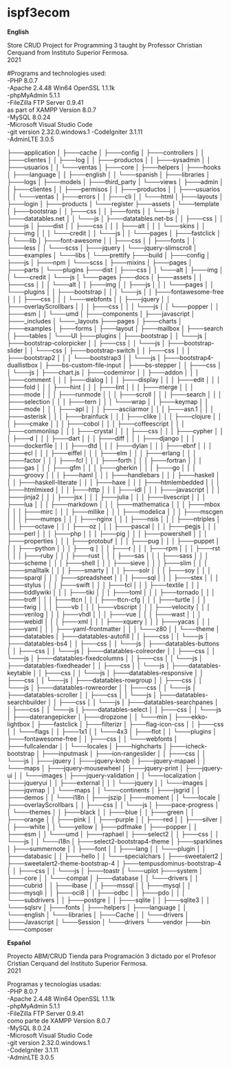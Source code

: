 # ispf3ecom

**English**  

Store CRUD Project for Programming 3 taught by Professor Christian Cerquand from Instituto Superior Fermosa.  
2021  

#Programs and technologies used:  
-PHP 8.0.7  
-Apache 2.4.48 Win64 OpenSSL 1.1.1k  
-phpMyAdmin 5.1.1  
-FileZilla FTP Server 0.9.41  
as part of XAMPP Version 8.0.7  
-MySQL 8.0.24  
-Microsoft Visual Studio Code  
-git version 2.32.0.windows.1
-CodeIgniter 3.1.11  
-AdminLTE 3.0.5  


├───application
│   ├───cache
│   ├───config
│   ├───controllers
│   │   ├───clientes
│   │   ├───log
│   │   ├───productos
│   │   ├───sysadmin
│   │   ├───usuarios
│   │   └───ventas
│   ├───core
│   ├───helpers
│   ├───hooks
│   ├───language
│   │   ├───english
│   │   └───spanish
│   ├───libraries
│   ├───logs
│   ├───models
│   ├───third_party
│   └───views
│       ├───admin
│       │   ├───clientes
│       │   ├───permisos
│       │   ├───productos
│       │   ├───usuarios
│       │   └───ventas
│       ├───errors
│       │   ├───cli
│       │   └───html
│       ├───layouts
│       ├───login
│       ├───products
│       └───register
├───assets
│   └───template
│       ├───bootstrap
│       │   ├───css
│       │   ├───fonts
│       │   └───js
│       ├───datatables.net
│       │   └───js
│       ├───datatables.net-bs
│       │   ├───css
│       │   └───js
│       ├───dist
│       │   ├───css
│       │   │   ├───alt
│       │   │   └───skins
│       │   ├───img
│       │   │   └───credit
│       │   └───js
│       │       └───pages
│       ├───fastclick
│       │   └───lib
│       ├───font-awesome
│       │   ├───css
│       │   ├───fonts
│       │   ├───less
│       │   └───scss
│       ├───jquery
│       └───jquery-slimscroll
│           └───examples
│               └───libs
│                   └───prettify
├───build
│   ├───config
│   ├───js
│   ├───npm
│   └───scss
│       ├───mixins
│       ├───pages
│       ├───parts
│       └───plugins
├───dist
│   ├───css
│   │   └───alt
│   ├───img
│   │   └───credit
│   └───js
│       └───pages
├───docs
│   ├───assets
│   │   ├───css
│   │   │   └───alt
│   │   ├───img
│   │   ├───js
│   │   │   └───pages
│   │   └───plugins
│   │       ├───bootstrap
│   │       │   └───js
│   │       ├───fontawesome-free
│   │       │   ├───css
│   │       │   └───webfonts
│   │       ├───jquery
│   │       ├───overlayScrollbars
│   │       │   ├───css
│   │       │   └───js
│   │       └───popper
│   │           ├───esm
│   │           └───umd
│   ├───components
│   ├───javascript
│   ├───_includes
│   └───_layouts
├───pages
│   ├───charts
│   ├───examples
│   ├───forms
│   ├───layout
│   ├───mailbox
│   ├───search
│   ├───tables
│   └───UI
├───plugins
│   ├───bootstrap
│   │   └───js
│   ├───bootstrap-colorpicker
│   │   ├───css
│   │   └───js
│   ├───bootstrap-slider
│   │   └───css
│   ├───bootstrap-switch
│   │   ├───css
│   │   │   ├───bootstrap2
│   │   │   └───bootstrap3
│   │   └───js
│   ├───bootstrap4-duallistbox
│   ├───bs-custom-file-input
│   ├───bs-stepper
│   │   ├───css
│   │   └───js
│   ├───chart.js
│   ├───codemirror
│   │   ├───addon
│   │   │   ├───comment
│   │   │   ├───dialog
│   │   │   ├───display
│   │   │   ├───edit
│   │   │   ├───fold
│   │   │   ├───hint
│   │   │   ├───lint
│   │   │   ├───merge
│   │   │   ├───mode
│   │   │   ├───runmode
│   │   │   ├───scroll
│   │   │   ├───search
│   │   │   ├───selection
│   │   │   ├───tern
│   │   │   └───wrap
│   │   ├───keymap
│   │   ├───mode
│   │   │   ├───apl
│   │   │   ├───asciiarmor
│   │   │   ├───asn.1
│   │   │   ├───asterisk
│   │   │   ├───brainfuck
│   │   │   ├───clike
│   │   │   ├───clojure
│   │   │   ├───cmake
│   │   │   ├───cobol
│   │   │   ├───coffeescript
│   │   │   ├───commonlisp
│   │   │   ├───crystal
│   │   │   ├───css
│   │   │   ├───cypher
│   │   │   ├───d
│   │   │   ├───dart
│   │   │   ├───diff
│   │   │   ├───django
│   │   │   ├───dockerfile
│   │   │   ├───dtd
│   │   │   ├───dylan
│   │   │   ├───ebnf
│   │   │   ├───ecl
│   │   │   ├───eiffel
│   │   │   ├───elm
│   │   │   ├───erlang
│   │   │   ├───factor
│   │   │   ├───fcl
│   │   │   ├───forth
│   │   │   ├───fortran
│   │   │   ├───gas
│   │   │   ├───gfm
│   │   │   ├───gherkin
│   │   │   ├───go
│   │   │   ├───groovy
│   │   │   ├───haml
│   │   │   ├───handlebars
│   │   │   ├───haskell
│   │   │   ├───haskell-literate
│   │   │   ├───haxe
│   │   │   ├───htmlembedded
│   │   │   ├───htmlmixed
│   │   │   ├───http
│   │   │   ├───idl
│   │   │   ├───javascript
│   │   │   ├───jinja2
│   │   │   ├───jsx
│   │   │   ├───julia
│   │   │   ├───livescript
│   │   │   ├───lua
│   │   │   ├───markdown
│   │   │   ├───mathematica
│   │   │   ├───mbox
│   │   │   ├───mirc
│   │   │   ├───mllike
│   │   │   ├───modelica
│   │   │   ├───mscgen
│   │   │   ├───mumps
│   │   │   ├───nginx
│   │   │   ├───nsis
│   │   │   ├───ntriples
│   │   │   ├───octave
│   │   │   ├───oz
│   │   │   ├───pascal
│   │   │   ├───pegjs
│   │   │   ├───perl
│   │   │   ├───php
│   │   │   ├───pig
│   │   │   ├───powershell
│   │   │   ├───properties
│   │   │   ├───protobuf
│   │   │   ├───pug
│   │   │   ├───puppet
│   │   │   ├───python
│   │   │   ├───q
│   │   │   ├───r
│   │   │   ├───rpm
│   │   │   ├───rst
│   │   │   ├───ruby
│   │   │   ├───rust
│   │   │   ├───sas
│   │   │   ├───sass
│   │   │   ├───scheme
│   │   │   ├───shell
│   │   │   ├───sieve
│   │   │   ├───slim
│   │   │   ├───smalltalk
│   │   │   ├───smarty
│   │   │   ├───solr
│   │   │   ├───soy
│   │   │   ├───sparql
│   │   │   ├───spreadsheet
│   │   │   ├───sql
│   │   │   ├───stex
│   │   │   ├───stylus
│   │   │   ├───swift
│   │   │   ├───tcl
│   │   │   ├───textile
│   │   │   ├───tiddlywiki
│   │   │   ├───tiki
│   │   │   ├───toml
│   │   │   ├───tornado
│   │   │   ├───troff
│   │   │   ├───ttcn
│   │   │   ├───ttcn-cfg
│   │   │   ├───turtle
│   │   │   ├───twig
│   │   │   ├───vb
│   │   │   ├───vbscript
│   │   │   ├───velocity
│   │   │   ├───verilog
│   │   │   ├───vhdl
│   │   │   ├───vue
│   │   │   ├───wast
│   │   │   ├───webidl
│   │   │   ├───xml
│   │   │   ├───xquery
│   │   │   ├───yacas
│   │   │   ├───yaml
│   │   │   ├───yaml-frontmatter
│   │   │   └───z80
│   │   └───theme
│   ├───datatables
│   ├───datatables-autofill
│   │   ├───css
│   │   └───js
│   ├───datatables-bs4
│   │   ├───css
│   │   └───js
│   ├───datatables-buttons
│   │   ├───css
│   │   └───js
│   ├───datatables-colreorder
│   │   ├───css
│   │   └───js
│   ├───datatables-fixedcolumns
│   │   ├───css
│   │   └───js
│   ├───datatables-fixedheader
│   │   ├───css
│   │   └───js
│   ├───datatables-keytable
│   │   ├───css
│   │   └───js
│   ├───datatables-responsive
│   │   ├───css
│   │   └───js
│   ├───datatables-rowgroup
│   │   ├───css
│   │   └───js
│   ├───datatables-rowreorder
│   │   ├───css
│   │   └───js
│   ├───datatables-scroller
│   │   ├───css
│   │   └───js
│   ├───datatables-searchbuilder
│   │   ├───css
│   │   └───js
│   ├───datatables-searchpanes
│   │   ├───css
│   │   └───js
│   ├───datatables-select
│   │   ├───css
│   │   └───js
│   ├───daterangepicker
│   ├───dropzone
│   │   └───min
│   ├───ekko-lightbox
│   ├───fastclick
│   ├───filterizr
│   ├───flag-icon-css
│   │   ├───css
│   │   └───flags
│   │       ├───1x1
│   │       └───4x3
│   ├───flot
│   │   └───plugins
│   ├───fontawesome-free
│   │   ├───css
│   │   └───webfonts
│   ├───fullcalendar
│   │   └───locales
│   ├───highcharts
│   ├───icheck-bootstrap
│   ├───inputmask
│   ├───ion-rangeslider
│   │   ├───css
│   │   └───js
│   ├───jquery
│   ├───jquery-knob
│   ├───jquery-mapael
│   │   └───maps
│   ├───jquery-mousewheel
│   ├───jquery-print
│   ├───jquery-ui
│   │   └───images
│   ├───jquery-validation
│   │   └───localization
│   ├───jqueryui
│   │   ├───external
│   │   │   └───jquery
│   │   └───images
│   ├───jqvmap
│   │   └───maps
│   │       └───continents
│   ├───jsgrid
│   │   ├───demos
│   │   └───i18n
│   ├───jszip
│   ├───moment
│   │   └───locale
│   ├───overlayScrollbars
│   │   ├───css
│   │   └───js
│   ├───pace-progress
│   │   └───themes
│   │       ├───black
│   │       ├───blue
│   │       ├───green
│   │       ├───orange
│   │       ├───pink
│   │       ├───purple
│   │       ├───red
│   │       ├───silver
│   │       ├───white
│   │       └───yellow
│   ├───pdfmake
│   ├───popper
│   │   ├───esm
│   │   └───umd
│   ├───raphael
│   ├───select2
│   │   ├───css
│   │   └───js
│   │       └───i18n
│   ├───select2-bootstrap4-theme
│   ├───sparklines
│   ├───summernote
│   │   ├───font
│   │   ├───lang
│   │   └───plugin
│   │       ├───databasic
│   │       ├───hello
│   │       └───specialchars
│   ├───sweetalert2
│   ├───sweetalert2-theme-bootstrap-4
│   ├───tempusdominus-bootstrap-4
│   │   ├───css
│   │   └───js
│   ├───toastr
│   └───uplot
├───system
│   ├───core
│   │   └───compat
│   ├───database
│   │   └───drivers
│   │       ├───cubrid
│   │       ├───ibase
│   │       ├───mssql
│   │       ├───mysql
│   │       ├───mysqli
│   │       ├───oci8
│   │       ├───odbc
│   │       ├───pdo
│   │       │   └───subdrivers
│   │       ├───postgre
│   │       ├───sqlite
│   │       ├───sqlite3
│   │       └───sqlsrv
│   ├───fonts
│   ├───helpers
│   ├───language
│   │   └───english
│   └───libraries
│       ├───Cache
│       │   └───drivers
│       ├───Javascript
│       └───Session
│           └───drivers
└───vendor
    ├───bin
    └───composer

**Español**  

Proyecto ABM/CRUD Tienda para Programación 3 dictado por el Profesor Cristian Cerquand del Instituto Superior Fermosa.  
2021  

Programas y tecnologías usadas:  
-PHP 8.0.7  
-Apache 2.4.48 Win64 OpenSSL 1.1.1k  
-phpMyAdmin 5.1.1  
-FileZilla FTP Server 0.9.41  
como parte de XAMPP Version 8.0.7  
-MySQL 8.0.24  
-Microsoft Visual Studio Code  
-git version 2.32.0.windows.1  
-CodeIgniter 3.1.11  
-AdminLTE 3.0.5  
